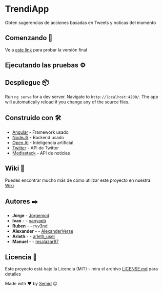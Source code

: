 
# TrendiApp

Obten sugerencias de acciones basadas en Tweets y noticas del momento

## Comenzando 🚀

Ve a [este link](www.heroku.app) para probar la versión final


## Ejecutando las pruebas ⚙️





## Despliegue 📦

Run `ng serve` for a dev server. Navigate to `http://localhost:4200/`. The app will automatically reload if you change any of the source files.

## Construido con 🛠️

* [Angular](https://angular.io) - Framework usado
* [NodeJS](https://nodejs.org/es/) - Backend usado
* [Open AI](Ihttps://openai.com) - Inteligencia artificial
* [Twitter](https://developer.twitter.com/en/docs/twitter-api) - API de Twitter
* [Mediastack](https://mediastack.com/) - API de noticias


## Wiki 📖

Puedes encontrar mucho más de cómo utilizar este proyecto en nuestra [Wiki](https://github.com/jorgemod/Trendiapp/wiki)

## Autores ✒️

* **Jorge** -  [Jorgemod](https://github.com/jorgemod)
* **Ivan** - - [vanyapb](https://github.com/vanyapb)
* **Ruben** -  - [rvv3nd](https://github.com/rvv3nd)
* **Alexander** - - [AlexanderVerse](https://github.com/AlexanderVerse)
* **Arleth** - - [arleth_user](https://github.com/arleth_user)
* **Manuel** - - [msalazar97](https://github.com/msalazar97)

## Licencia 📄

Este proyecto está bajo la Licencia (MIT) - mira el archivo [LICENSE.md](LICENSE.md) para detalles


Made with ❤️ by [Semid]() 😊

